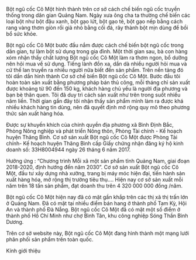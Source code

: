 Bột ngũ cốc Cô Một hình thành trên cơ sở cách chế biến ngũ cốc truyền thống trong dân gian Quảng Nam. Ngày xưa ông cha ta thường chế biến các loại bột như bột đậu xanh, bột gạo lứt, bột gạo tẻ, bột gạo nếp bằng cách rang vàng thơm giòn rồi giả nhỏ bằng cối đá, rây thành bột mịn dùng để bồi bổ sức khỏe.

Bột ngũ cốc Cô Một bước đầu nắm được cách chế biến bột ngũ cốc trong dân gian, tự làm bột sử dụng trong gia đình. Một thời gian sau, bà con hàng xóm nhận thấy chất lượng Bột ngũ cốc Cô Một làm ra thơm ngon, bổ dưỡng nên hỏi mua về sử dụng. Tiếng lành đồn xa, dần dà nhiều người hỏi mua và cứ thế lan truyền ra nhiều người nữa biết đến sản phẩm. Trên nền tảng đó tôi dần dần hình thành Cơ sở chế biến Bột ngũ cốc Cô Một. Bước đầu tôi hoàn toàn sản xuất bằng phương pháp bán thủ công, mỗi tháng chỉ sản xuất được khoảng từ 90 đến 150 kg, khách hàng chủ yếu là người địa phương và bạn bè thân quen. Tôi đã duy trì cách sản xuất như trên trong suốt nhiều năm liền. Thời gian gần đây tôi nhận thấy sản phẩm mình làm ra  được khá nhiều khách hàng tin dùng, nên đã quyết định mở rộng quy mô theo phương thức sản xuất hàng hóa.

Được sự khuyến khích của chính quyền địa phương xã Bình Định Bắc, Phòng Nông nghiệp và phát triển Nông thôn, Phòng Tài chính - Kế hoạch huyện Thăng Bình. Cơ sở sản xuất Bột ngũ cốc Cô Một được Phòng Tài chính- Kế hoạch huyện Thăng Bình cấp Giấy chứng nhận đăng ký hộ kinh doanh số: 33H8004944 ngày 26 tháng 6 năm 2017.

Hưởng ứng : “Chương trình Mỗi xã một sản phẩm tỉnh Quảng Nam, giai đoạn 2018-2020, định hướng đến năm 2030”. Cơ sở sản xuất Bột ngũ cốc Cô Một, đầu tư xây dựng nhà xưởng, trang bị máy móc hiện đại, tiến hành sản xuất hàng hóa, mở rộng thị trường tiêu thụ…. Hiện nay cơ sở sản xuất mỗi năm trên 18 tấn sản phẩm, đạt doanh thu trên 4 320 000 000 đồng /năm.

Bột ngũ cốc Cô Một hiện nay đã có mặt gần khắp trên các thị xã thị trấn lớn ở Quảng Nam. Đã có mặt tại nhiều điểm bán hang ở thành phố Tam Kỳ, Hội An và thành phố Đà Nẵng. Bột ngũ cốc Cô Một đã có mặt một số điểm ở thành phố Hồ Chí Minh như chợ Bình Tân, khu công nghiệp Sóng Thần Bình Dương.

Trên cơ sở website này, Bột ngũ cốc Cô Một đang hình thành một mạng lưới phân phối sản phẩm trên toàn quốc.
 
Kính giới thiệu